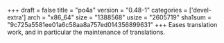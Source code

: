 +++
draft = false
title = "po4a"
version = "0.48-1"
categories = ['devel-extra']
arch = "x86_64"
size = "1388568"
usize = "2605719"
sha1sum = "9c725a5581ee01a6c58aa8a757ed014356899631"
+++
Eases translation work, and in particular the maintenance of translations.